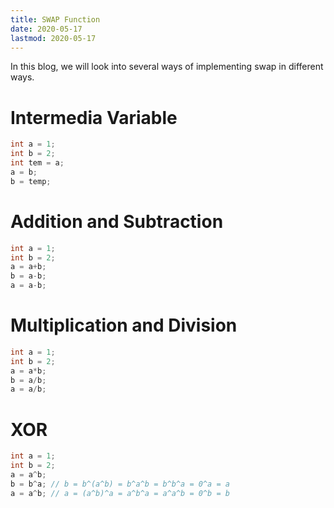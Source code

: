 ```yaml
---
title: SWAP Function
date: 2020-05-17
lastmod: 2020-05-17
---
```


In this blog, we will look into several ways of implementing swap in different ways.

# Intermedia Variable

```c++
int a = 1;
int b = 2;
int tem = a;
a = b;
b = temp;
```

# Addition and Subtraction

```C++
int a = 1;
int b = 2;
a = a+b;
b = a-b;
a = a-b;
```

# Multiplication and Division 

```C++
int a = 1;
int b = 2;
a = a*b;
b = a/b;
a = a/b;
```

# XOR

```C++
int a = 1; 
int b = 2;
a = a^b;
b = b^a; // b = b^(a^b) = b^a^b = b^b^a = 0^a = a
a = a^b; // a = (a^b)^a = a^b^a = a^a^b = 0^b = b
```
